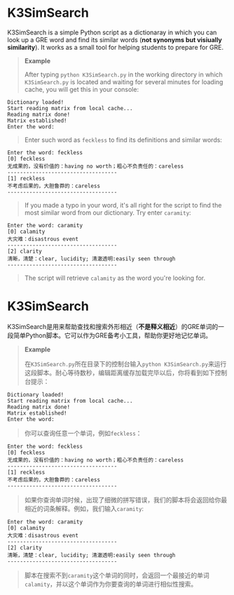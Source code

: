 K3SimSearch
==================

K3SimSearch is a simple Python script as a dictionaray in which you can look up a GRE word and find its similar words (**not synonyms but visiually similarity**). It works as a small tool for helping students to prepare for GRE.

>**Example**
>
>After typing `python K3SimSearch.py` in the working directory in which `K3SimSearch.py` is located and waiting for several minutes for loading cache, you will get this in your console:
>
```
Dictionary loaded!
Start reading matrix from local cache...
Reading matrix done!
Matrix established!
Enter the word:
```
>
>Enter such word as `feckless` to find its definitions and similar words:
>
```
Enter the word: feckless
[0] feckless
无成果的，没有价值的：having no worth；粗心不负责任的：careless
-----------------------------------
[1] reckless
不考虑后果的，大胆鲁莽的：careless
-----------------------------------
```
>If you made a typo in your word, it's all right for the script to find the most similar word from our dictionary. Try enter `caramity`:
>
```
Enter the word: caramity
[0] calamity
大灾难：disastrous event
-----------------------------------
[2] clarity
清晰，清楚：clear, lucidity; 清澈透明:easily seen through
-----------------------------------
```
>The script will retrieve `calamity` as the word you're looking for.

K3SimSearch
==================

K3SimSearch是用来帮助查找和搜索外形相近（**不是释义相近**）的GRE单词的一段简单Python脚本。它可以作为GRE备考小工具，帮助你更好地记忆单词。

>**Example**
>
>在`K3SimSearch.py`所在目录下的控制台输入`python K3SimSearch.py`来运行这段脚本。耐心等待数秒，编辑距离缓存加载完毕以后，你将看到如下控制台提示：
>
```
Dictionary loaded!
Start reading matrix from local cache...
Reading matrix done!
Matrix established!
Enter the word:
```
>
>你可以查询任意一个单词，例如`feckless`：
>
```
Enter the word: feckless
[0] feckless
无成果的，没有价值的：having no worth；粗心不负责任的：careless
-----------------------------------
[1] reckless
不考虑后果的，大胆鲁莽的：careless
-----------------------------------
```
>如果你查询单词时候，出现了细微的拼写错误，我们的脚本将会返回给你最相近的词条解释。例如，我们输入`caramity`:
>
```
Enter the word: caramity
[0] calamity
大灾难：disastrous event
-----------------------------------
[2] clarity
清晰，清楚：clear, lucidity; 清澈透明:easily seen through
-----------------------------------
```
>脚本在搜索不到`caramity`这个单词的同时，会返回一个最接近的单词`calamity`，并以这个单词作为你要查询的单词进行相似性搜索。
